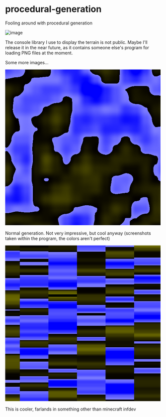 # procedural-generation
Fooling around with procedural generation

![image](https://i.imgur.com/IpFLbbk.png)

The console library I use to display the terrain is not public. Maybe I'll release it in the near future, as it contains someone else's program for loading PNG files at the moment.

Some more images...

![image](https://github.com/MrDoritos/procedural-generation/blob/master/screenshots/1585977924.png)

Normal generation. Not very impressive, but cool anyway (screenshots taken within the program, the colors aren't perfect)

![image](https://github.com/MrDoritos/procedural-generation/blob/master/screenshots/1585977964.png)

This is cooler, farlands in something other than minecraft infdev
